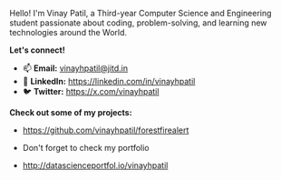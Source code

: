 Hello! I'm Vinay Patil, a Third-year Computer Science and Engineering student passionate about coding, problem-solving, and learning new technologies around the World.

**Let's connect!** 
* 📫 **Email:** vinayhpatil@jitd.in
* 🔗 **LinkedIn:** https://linkedin.com/in/vinayhpatil
* 🐦 **Twitter:** https://x.com/vinayhpatil

**Check out some of my projects:**
* https://github.com/vinayhpatil/forestfirealert

* Don't forget to check my portfolio
* http://datascienceportfol.io/vinayhpatil





